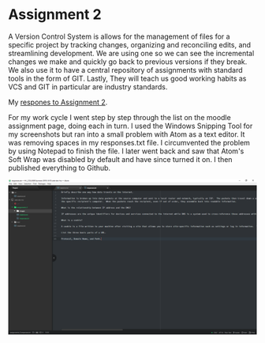 # Assignment 2

A Version Control System is allows for the management of files for a specific project by tracking changes, organizing and reconciling edits, and streamlining development.  We are using one so we can see the incremental changes we make and quickly go back to previous versions if they break.  We also use it to have a central repository of assignments with standard tools in the form of GIT.  Lastly, They will teach us good working habits as VCS and GIT in particular are industry standards.

My [respones to Assignment 2](./responses.txt).

For my work cycle I went step by step through the list on the moodle assignment page, doing each in turn.  I used the Windows Snipping Tool for my screenshots but ran into a small problem with Atom as a text editor.  It was removing spaces in my responses.txt file.  I circumvented the problem by using Notepad to finish the file.  I later went back and saw that Atom's Soft Wrap was disabled by default and have since turned it on.  I then published everything to Github.

![Screenshot for Assignment 2](./images/a2_screenshot.PNG)
